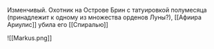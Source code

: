 Изменчивый. Охотник на Острове Брин с татуировкой полумесяца (принадлежит к одному из множества орденов Луны?), [[Афиира Ариулис]] убила его [[Спиралью]] 

![[Markus.png]]